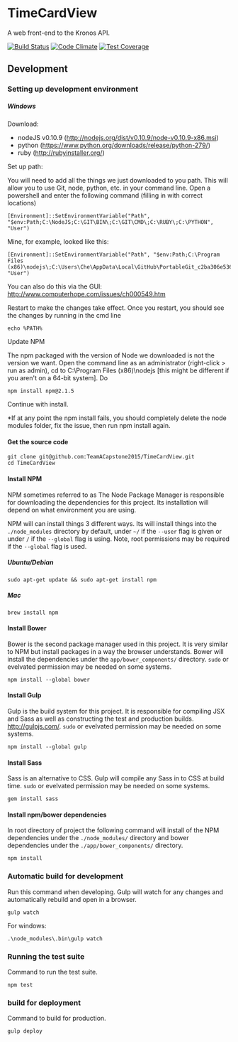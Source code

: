 # TimeCardView
A web front-end to the Kronos API.

[![Build Status](https://travis-ci.org/TeamACapstone2015/TimeCardView.png?branch=master)](https://travis-ci.org/TeamACapstone2015/TimeCardView)
[![Code Climate](https://codeclimate.com/github/TeamACapstone2015/TimeCardView/badges/gpa.svg)](https://codeclimate.com/github/TeamACapstone2015/TimeCardView)
[![Test Coverage](https://codeclimate.com/github/TeamACapstone2015/TimeCardView/badges/coverage.svg)](https://codeclimate.com/github/TeamACapstone2015/TimeCardView/coverage)

## Development

### Setting up development environment

##### Windows

Download: 
  - nodeJS v0.10.9 (http://nodejs.org/dist/v0.10.9/node-v0.10.9-x86.msi)
  - python (https://www.python.org/downloads/release/python-279/)
  - ruby (http://rubyinstaller.org/)

Set up path:

You will need to add all the things we just downloaded to you path. This will allow you to use Git, node, python, etc. in your command line. Open a powershell and enter the following command (filling in with correct locations)

    [Environment]::SetEnvironmentVariable("Path", "$env:Path;C:\NodeJS;C:\GIT\BIN\;C:\GIT\CMD\;C:\RUBY\;C:\PYTHON", "User")

Mine, for example, looked like this:

    [Environment]::SetEnvironmentVariable("Path", "$env:Path;C:\Program Files (x86)\nodejs\;C:\Users\Che\AppData\Local\GitHub\PortableGit_c2ba306e536fdf878271f7fe636a147ff37326ad\bin\;C:\Users\Che\AppData\Local\GitHub\PortableGit_c2ba306e536fdf878271f7fe636a147ff37326ad\cmd\;C:\Ruby22\bin\;C:\Python27\", "User")
    
You can also do this via the GUI:  http://www.computerhope.com/issues/ch000549.htm

Restart to make the changes take effect. Once you restart, you should see the changes by running in the cmd line

    echo %PATH% 

Update NPM

The npm packaged with the version of Node we downloaded is not the version we want. Open the command line as an administrator (right-click > run as admin), cd to C:\Program Files (x86)\nodejs [this might be different if you aren't on a 64-bit system]. Do

    npm install npm@2.1.5
    
Continue with install.

*If at any point the npm install fails, you should completely delete the node modules folder, fix the issue, then run npm install again.

#### Get the source code  

    git clone git@github.com:TeamACapstone2015/TimeCardView.git
    cd TimeCardView

#### Install NPM

NPM sometimes referred to as The Node Package Manager is responsible
for downloading the dependencies for this project. Its installation
will depend on what environment you are using.

NPM will can install things 3 different ways. Its will install things
into the `./node_modules` directory by default, under `~/` if the
`--user` flag is given or under `/` if the `--global` flag is using.
Note, root permissions may be required if the `--global` flag is used.

##### Ubuntu/Debian

    sudo apt-get update && sudo apt-get install npm

##### Mac

    brew install npm 

#### Install Bower

Bower is the second package manager used in this project. It is very
similar to NPM but install packages in a way the browser understands.
Bower will install the dependencies under the `app/bower_components/`
directory. `sudo` or evelvated permission may be needed on some systems.

    npm install --global bower

#### Install Gulp
    
Gulp is the build system for this project. It is responsible for 
compiling JSX and Sass as well as constructing the test and production 
builds. http://gulpjs.com/. `sudo` or evelvated permission may be needed 
on some systems.

    npm install --global gulp

#### Install Sass

Sass is an alternative to CSS. Gulp will compile any Sass in to CSS at
build time.  `sudo` or evelvated permission may be needed on some systems.

    gem install sass

#### Install npm/bower dependencies

In root directory of project the following command will install of the
NPM dependencies under the `./node_modules/` directory  and bower 
dependencies under the `./app/bower_components/` directory.

    npm install
    

### Automatic build for development

Run this command when developing. Gulp will watch for any changes and
automatically rebuild and open in a browser.

    gulp watch

For windows:

    .\node_modules\.bin\gulp watch

### Running the test suite

Command to run the test suite.

    npm test

### build for deployment

Command to build for production. 

    gulp deploy
